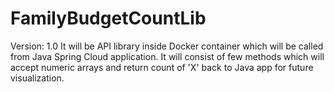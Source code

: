 # FamilyBudgetCountLib

Version: 1.0
It will be API library inside Docker container which will be called from Java Spring Cloud application.
It will consist of few methods which will accept numeric arrays and return count of 'X' back to Java app for future visualization.

